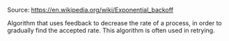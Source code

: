 Source: https://en.wikipedia.org/wiki/Exponential_backoff

Algorithm that uses feedback to decrease the rate of a process, in order to gradually find the accepted rate. This algorithm is often used in retrying.